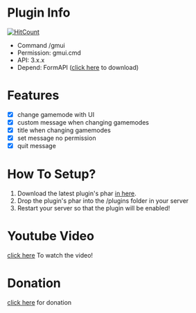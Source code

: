 # Plugin Info     
[![HitCount](http://hits.dwyl.io/misael38/GamemodeUI.svg)](http://hits.dwyl.io/misael38/GamemodeUI)
 - Command /gmui
 - Permission: gmui.cmd 
 - API: 3.x.x
 - Depend: FormAPI ([click here](poggit.pmmp.io/p/FormAPI) to download)
 
# Features
 - [x] change gamemode with UI 
 - [x] custom message when changing gamemodes 
 - [x] title when changing gamemodes 
 - [x] set message no permission
 - [x] quit message
 
# How To Setup?
1. Download the latest plugin's phar [in here](poggit.pmmp.io/ci/misael38/GamemodeUI/GamemodeUI).
2. Drop the plugin's phar into the /plugins folder in your server
3. Restart your server so that the plugin will be enabled!

# Youtube Video
 [click here](https://youtu.be/z4ZzIYyYwuM) To watch the video!

# Donation
 [click here](https://www.paypal.me/misael38) for donation 

